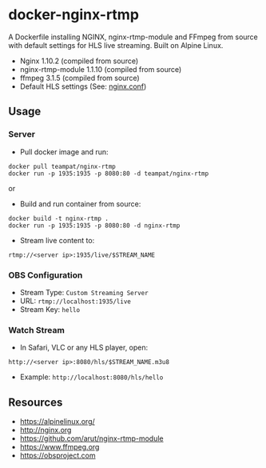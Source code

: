 # docker-nginx-rtmp
A Dockerfile installing NGINX, nginx-rtmp-module and FFmpeg from source with
default settings for HLS live streaming. Built on Alpine Linux.

* Nginx 1.10.2 (compiled from source)
* nginx-rtmp-module 1.1.10 (compiled from source)
* ffmpeg 3.1.5 (compiled from source)
* Default HLS settings (See: [nginx.conf](nginx.conf))


## Usage

### Server
* Pull docker image and run:
```
docker pull teampat/nginx-rtmp
docker run -p 1935:1935 -p 8080:80 -d teampat/nginx-rtmp
```
or 

* Build and run container from source:
```
docker build -t nginx-rtmp .
docker run -p 1935:1935 -p 8080:80 -d nginx-rtmp
```

* Stream live content to:
```
rtmp://<server ip>:1935/live/$STREAM_NAME
```

### OBS Configuration
* Stream Type: `Custom Streaming Server`
* URL: `rtmp://localhost:1935/live`
* Stream Key: `hello`

### Watch Stream
* In Safari, VLC or any HLS player, open:
```
http://<server ip>:8080/hls/$STREAM_NAME.m3u8
```
* Example: `http://localhost:8080/hls/hello`


## Resources
* https://alpinelinux.org/
* http://nginx.org
* https://github.com/arut/nginx-rtmp-module
* https://www.ffmpeg.org
* https://obsproject.com
